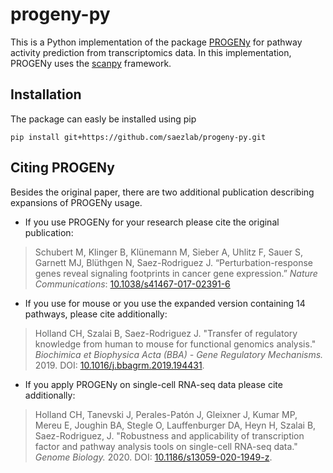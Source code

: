 # progeny-py
This is a Python implementation of the package [PROGENy](https://github.com/saezlab/progeny) for pathway activity prediction from transcriptomics data.
In this implementation, PROGENy uses the [scanpy](https://github.com/theislab/scanpy) framework. 


## Installation
The package can easly be installed using pip
```
pip install git+https://github.com/saezlab/progeny-py.git
```

## Citing PROGENy

Besides the original paper, there are two additional publication 
describing expansions of PROGENy usage.

- If you use PROGENy for your research please cite the original publication:

> Schubert M, Klinger B, Klünemann M, Sieber A, Uhlitz F, Sauer S, Garnett MJ, Blüthgen N, Saez-Rodriguez J. “Perturbation-response genes reveal signaling footprints in cancer gene expression.” _Nature Communications_: [10.1038/s41467-017-02391-6](https://doi.org/10.1038/s41467-017-02391-6)

- If you use for mouse or you use the expanded version containing 14 pathways, 
please cite additionally:

> Holland CH, Szalai B, Saez-Rodriguez J. "Transfer of regulatory knowledge from human to mouse for functional genomics analysis." _Biochimica et Biophysica Acta (BBA) - Gene Regulatory Mechanisms._ 2019. DOI: [10.1016/j.bbagrm.2019.194431](https://doi.org/10.1016/j.bbagrm.2019.194431).

- If you apply PROGENy on single-cell RNA-seq data please cite additionally:

> Holland CH, Tanevski J, Perales-Patón J, Gleixner J, Kumar MP, Mereu E, Joughin BA, Stegle O, Lauffenburger DA, Heyn H, Szalai B, Saez-Rodriguez, J. "Robustness and applicability of transcription factor and pathway analysis tools on single-cell RNA-seq data." _Genome Biology._ 2020. DOI: [10.1186/s13059-020-1949-z](https://doi.org/10.1186/s13059-020-1949-z).